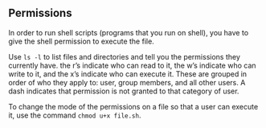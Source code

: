 ## Permissions

In order to run shell scripts (programs that you run on shell), you have to give the shell permission to execute the file.

Use `ls -l` to list files and directories and tell you the permissions they currently have. the r’s indicate who can read to it, the w’s indicate who can write to it, and the x’s indicate who can execute it. These are grouped in order of who they apply to: user, group members, and all other users. A dash indicates that permission is not granted to that category of user.

To change the mode of the permissions on a file so that a user can execute it, use the command `chmod u+x file.sh`.

